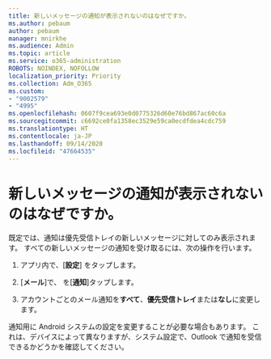 ```yaml
---
title: 新しいメッセージの通知が表示されないのはなぜですか。
ms.author: pebaum
author: pebaum
manager: mnirkhe
ms.audience: Admin
ms.topic: article
ms.service: o365-administration
ROBOTS: NOINDEX, NOFOLLOW
localization_priority: Priority
ms.collection: Adm_O365
ms.custom:
- "9002579"
- "4995"
ms.openlocfilehash: 0607f9cea693e0d0775326d60e76bd867ac60c6a
ms.sourcegitcommit: c6692ce0fa1358ec3529e59ca0ecdfdea4cdc759
ms.translationtype: HT
ms.contentlocale: ja-JP
ms.lasthandoff: 09/14/2020
ms.locfileid: "47664535"
---
```

# <a name="why-dont-i-get-new-message-notifications"></a>新しいメッセージの通知が表示されないのはなぜですか。

既定では、通知は優先受信トレイの新しいメッセージに対してのみ表示されます。 すべての新しいメッセージの通知を受け取るには、次の操作を行います。

1. アプリ内で、[**設定**] をタップします。

2. [**メール**]で、 を[**通知**]タップします。

3. アカウントごとのメール通知を**すべて**、**優先受信トレイ**または**なし**に変更します。

通知用に Android システムの設定を変更することが必要な場合もあります。 これは、デバイスによって異なりますが、システム設定で、Outlook で通知を受信できるかどうかを確認してください。
